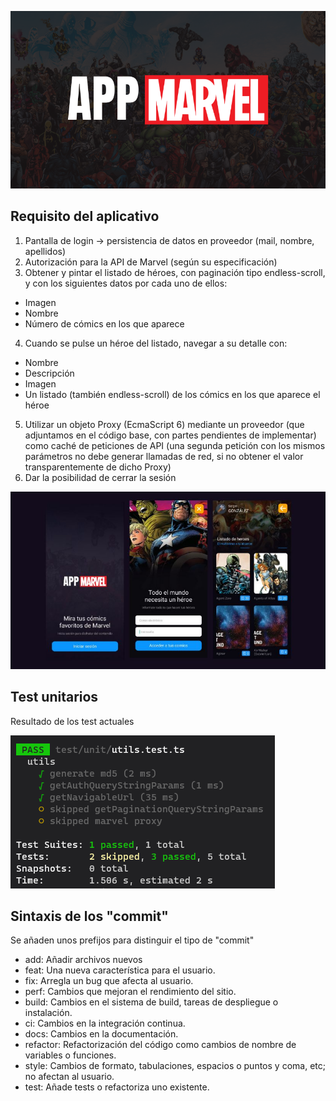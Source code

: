 ![alt text](./documentation/img/app.png)

## Requisito del aplicativo

1. Pantalla de login → persistencia de datos en proveedor (mail, nombre, apellidos)
2. Autorización para la API de Marvel (según su especificación)
3. Obtener y pintar el listado de héroes, con paginación tipo endless-scroll, y con los
siguientes datos por cada uno de ellos:
- Imagen
- Nombre
- Número de cómics en los que aparece
4. Cuando se pulse un héroe del listado, navegar a su detalle con:
- Nombre
- Descripción
- Imagen
- Un listado (también endless-scroll) de los cómics en los que aparece el héroe
5. Utilizar un objeto Proxy (EcmaScript 6) mediante un proveedor (que adjuntamos en
el código base, con partes pendientes de implementar) como caché de peticiones de
API (una segunda petición con los mismos parámetros no debe generar llamadas de
red, si no obtener el valor transparentemente de dicho Proxy)
6. Dar la posibilidad de cerrar la sesión

![alt text](./documentation/img/views.jpg)

## Test unitarios
Resultado de los test actuales

![alt text](./documentation/img/test.png)

## Sintaxis de los "commit"
Se añaden unos prefijos para distinguir el tipo de "commit"

- add: Añadir archivos nuevos
- feat: Una nueva característica para el usuario.
- fix: Arregla un bug que afecta al usuario.
- perf: Cambios que mejoran el rendimiento del sitio.
- build: Cambios en el sistema de build, tareas de despliegue o instalación.
- ci: Cambios en la integración continua.
- docs: Cambios en la documentación.
- refactor: Refactorización del código como cambios de nombre de variables o funciones.
- style: Cambios de formato, tabulaciones, espacios o puntos y coma, etc; no afectan al usuario.
- test: Añade tests o refactoriza uno existente.
